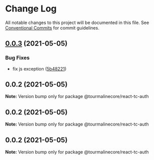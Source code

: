 # Change Log

All notable changes to this project will be documented in this file.
See [Conventional Commits](https://conventionalcommits.org) for commit guidelines.

## [0.0.3](https://github.com/TourmalineCore/React-Packages/compare/@tourmalinecore/react-tc-auth@0.0.2...@tourmalinecore/react-tc-auth@0.0.3) (2021-05-05)


### Bug Fixes

* fix js exception ([5b48221](https://github.com/TourmalineCore/React-Packages/commit/5b482212a5f6dfeac4b339d03141fe370b95dc2f))





## 0.0.2 (2021-05-05)

**Note:** Version bump only for package @tourmalinecore/react-tc-auth





## 0.0.2 (2021-05-05)

**Note:** Version bump only for package @tourmalinecore/react-tc-auth





## 0.0.2 (2021-05-05)

**Note:** Version bump only for package @tourmalinecore/react-tc-auth
